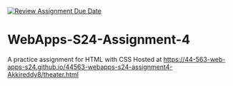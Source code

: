 [![Review Assignment Due Date](https://classroom.github.com/assets/deadline-readme-button-24ddc0f5d75046c5622901739e7c5dd533143b0c8e959d652212380cedb1ea36.svg)](https://classroom.github.com/a/4386q9bN)
# WebApps-S24-Assignment-4
A practice assignment for HTML with CSS
 Hosted at https://44-563-web-apps-s24.github.io/44563-webapps-s24-assignment4-Akkireddy8/theater.html
